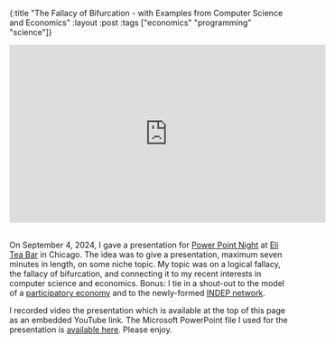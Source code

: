 {:title "The Fallacy of Bifurcation - with Examples from Computer Science and Economics"
:layout :post
:tags  ["economics" "programming" "science"]}

<iframe width="560" height="315" src="https://www.youtube.com/embed/d2-NSioImxM?si=s4VX5Xe5r8OXcHE0" title="YouTube video player" frameborder="0" allow="accelerometer; autoplay; clipboard-write; encrypted-media; gyroscope; picture-in-picture; web-share" referrerpolicy="strict-origin-when-cross-origin" allowfullscreen></iframe>
<br><br>

On September 4, 2024, I gave a presentation for [Power Point Night](https://www.instagram.com/p/C-HCx-XRKL5/) at [Eli Tea Bar](https://www.eliteabar.com/pages/chicago) in Chicago.  The idea was to give a presentation, maximum seven minutes in length, on some niche topic.  My topic was on a logical fallacy, the fallacy of bifurcation, and connecting it to my recent interests in computer science and economics.  Bonus: I tie in a shout-out to the model of a [participatory economy](https://participatoryeconomy.org) and to the newly-formed [INDEP network](https://www.indep.network/).

I recorded video the presentation which is available at the top of this page as an embedded YouTube link.  The Microsoft PowerPoint file I used for the presentation is [available here](http://www.szcz.org/img/eli_2024-09-04.pptx).  Please enjoy.
